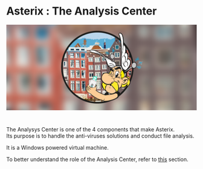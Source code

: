 # Asterix : The Analysis Center

![Asterix](../Images/banner.png)

#

The Analysys Center is one of the 4 components that make Asterix.  
Its purpose is to handle the anti-viruses solutions and conduct file analysis.

It is a Windows powered virtual machine.

To better understand the role of the Analysis Center, refer to [this](../README.md#the-project-under-construction) section.


